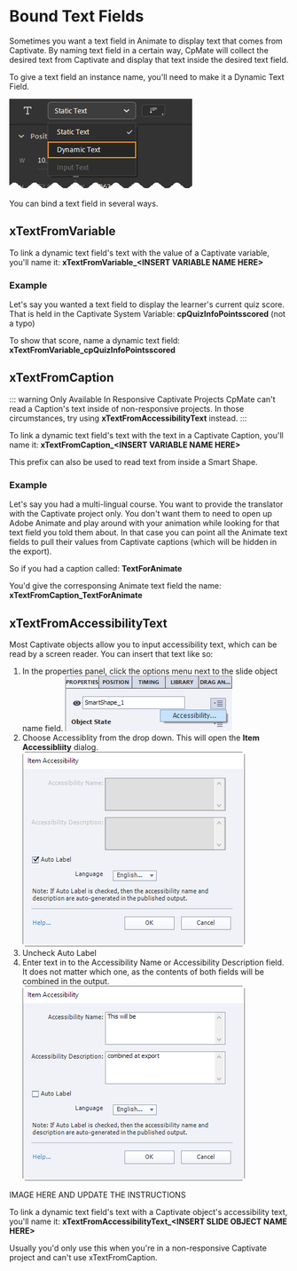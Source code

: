 # Bound Text Fields
Sometimes you want a text field in Animate to display text that comes from Captivate. By naming text field in a certain way, CpMate will collect the desired text from Captivate and display that text inside the desired text field.

To give a text field an instance name, you'll need to make it a Dynamic Text Field.

![selecting dynamic text field](./img/dynamic-text-field.png)

You can bind a text field in several ways.

## xTextFromVariable
To link a dynamic text field's text with the value of a Captivate variable, you'll name it: **xTextFromVariable\_\<INSERT VARIABLE NAME HERE\>**

### Example
Let's say you wanted a text field to display the learner's current quiz score. That is held in the Captivate System Variable: **cpQuizInfoPointsscored** (not a typo)

To show that score, name a dynamic text field: **xTextFromVariable_cpQuizInfoPointsscored**

## xTextFromCaption

::: warning Only Available In Responsive Captivate Projects
CpMate can't read a Caption's text inside of non-responsive projects. In those circumstances, try using **xTextFromAccessibilityText** instead.
:::

To link a dynamic text field's text with the text in a Captivate Caption, you'll name it: **xTextFromCaption\_\<INSERT VARIABLE NAME HERE\>**

This prefix can also be used to read text from inside a Smart Shape.

### Example
Let's say you had a multi-lingual course. You want to provide the translator with the Captivate project only. You don't want them to need to open up Adobe Animate and play around with your animation while looking for that text field you told them about. In that case you can point all the Animate text fields to pull their values from Captivate captions (which will be hidden in the export).

So if you had a caption called: **TextForAnimate**

You'd give the corresponsing Animate text field the name: **xTextFromCaption_TextForAnimate**

## xTextFromAccessibilityText
Most Captivate objects allow you to input accessibility text, which can be read by a screen reader. You can insert that text like so:

1. In the properties panel, click the options menu next to the slide object name field.
![Finding accessibility settings](./img/accessibility-location.png)
2. Choose Accessiblity from the drop down. This will open the **Item Accessibliity** dialog.
![The accessibility dialog](./img/item-accessibility-1.png)
3. Uncheck Auto Label
4. Enter text in to the Accessibility Name or Accessibility Description field. It does not matter which one, as the contents of both fields will be combined in the output.
![Entering accessibility text](./img/item-accessibility-2.png)


IMAGE HERE AND UPDATE THE INSTRUCTIONS

To link a dynamic text field's text with a Captivate object's accessibility text, you'll name it: **xTextFromAccessibilityText\_\<INSERT SLIDE OBJECT NAME HERE\>**

Usually you'd only use this when you're in a non-responsive Captivate project and can't use xTextFromCaption.
